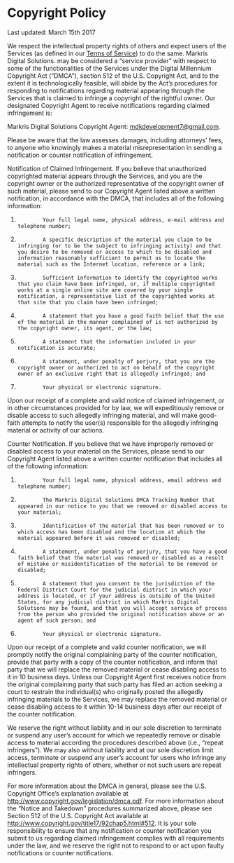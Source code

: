 # Copyright Policy
Last updated: March 15th 2017

We respect the intellectual property rights of others and expect users of the Services (as defined in our [Terms of Service](https://github.com/tazmancoder/Policies/blob/main/Terms%20of%20Service.md)) to do the same. Markris Digital Solutions. may be considered a “service provider” with respect to some of the functionalities of the Services under the Digital Millennium Copyright Act (“DMCA”), section 512 of the U.S. Copyright Act, and to the extent it is technologically feasible, will abide by the Act’s procedures for responding to notifications regarding material appearing through the Services that is claimed to infringe a copyright of the rightful owner. Our designated Copyright Agent to receive notifications regarding claimed infringement is:

Markris Digital Solutions Copyright Agent: mdkdevelopment7@gmail.com.

Please be aware that the law assesses damages, including attorneys’ fees, to anyone who knowingly makes a material misrepresentation in sending a notification or counter notification of infringement.

Notification of Claimed Infringement. If you believe that unauthorized copyrighted material appears through the Services, and you are the copyright owner or the authorized representative of the copyright owner of such material, please send to our Copyright Agent listed above a written notification, in accordance with the DMCA, that includes all of the following information:

1)             Your full legal name, physical address, e-mail address and telephone number;

2)             A specific description of the material you claim to be infringing (or to be the subject to infringing activity) and that you desire to be removed or access to which to be disabled and information reasonably sufficient to permit us to locate the material such as the Internet location, reference or a link;

3)             Sufficient information to identify the copyrighted works that you claim have been infringed, or, if multiple copyrighted works at a single online site are covered by your single notification, a representative list of the copyrighted works at that site that you claim have been infringed;

4)             A statement that you have a good faith belief that the use of the material in the manner complained of is not authorized by the copyright owner, its agent, or the law;

5)             A statement that the information included in your notification is accurate;

6)             A statement, under penalty of perjury, that you are the copyright owner or authorized to act on behalf of the copyright owner of an exclusive right that is allegedly infringed; and

7)             Your physical or electronic signature.

Upon our receipt of a complete and valid notice of claimed infringement, or in other circumstances provided for by law, we will expeditiously remove or disable access to such allegedly infringing material, and will make good-faith attempts to notify the user(s) responsible for the allegedly infringing material or activity of our actions.

Counter Notification. If you believe that we have improperly removed or disabled access to your material on the Services, please send to our Copyright Agent listed above a written counter notification that includes all of the following information:

1)             Your full legal name, physical address, email address and telephone number;

2)             The Markris Digital Solutions DMCA Tracking Number that appeared in our notice to you that we removed or disabled access to your material;

3)             Identification of the material that has been removed or to which access has been disabled and the location at which the material appeared before it was removed or disabled;

4)             A statement, under penalty of perjury, that you have a good faith belief that the material was removed or disabled as a result of mistake or misidentification of the material to be removed or disabled;

5)             A statement that you consent to the jurisdiction of the Federal District Court for the judicial district in which your address is located, or if your address is outside of the United States, for any judicial district in which Markris Digital Solutions may be found, and that you will accept service of process from the person who provided the original notification above or an agent of such person; and

6)             Your physical or electronic signature.

Upon our receipt of a complete and valid counter notification, we will promptly notify the original complaining party of the counter notification, provide that party with a copy of the counter notification, and inform that party that we will replace the removed material or cease disabling access to it in 10 business days. Unless our Copyright Agent first receives notice from the original complaining party that such party has filed an action seeking a court to restrain the individual(s) who originally posted the allegedly infringing materials to the Services, we may replace the removed material or cease disabling access to it within 10-14 business days after our receipt of the counter notification.

We reserve the right without liability and in our sole discretion to terminate or suspend any user’s account for which we repeatedly remove or disable access to material according the procedures described above (i.e., “repeat infringers”). We may also without liability and at our sole discretion limit access, terminate or suspend any user’s account for users who infringe any intellectual property rights of others, whether or not such users are repeat infringers.

For more information about the DMCA in general, please see the U.S. Copyright Office’s explanation available at http://www.copyright.gov/legislation/dmca.pdf. For more information about the “Notice and Takedown” procedures summarized above, please see Section 512 of the U.S. Copyright Act available at http://www.copyright.gov/title17/92chap5.html#512. It is your sole responsibility to ensure that any notification or counter notification you submit to us regarding claimed infringement complies with all requirements under the law, and we reserve the right not to respond to or act upon faulty notifications or counter notifications.
